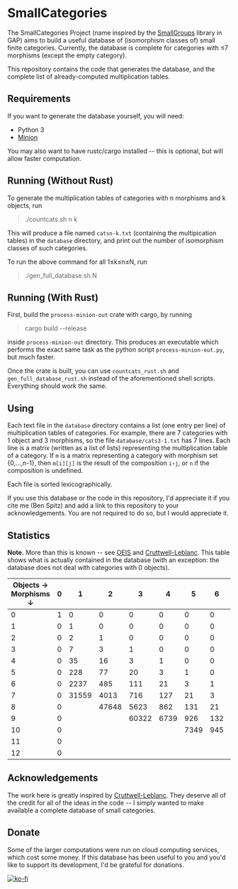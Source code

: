 # SmallCategories

The SmallCategories Project (name inspired by the [SmallGroups](https://docs.gap-system.org/pkg/smallgrp/doc/chap1.html) library in GAP) aims to build a useful database of (isomorphism classes of) small finite categories. Currently, the database is complete for categories with ≤7 morphisms (except the empty category).

This repository contains the code that generates the database, and the complete list of already-computed multiplication tables.

## Requirements

If you want to generate the database yourself, you will need:

* Python 3
* [Minion](https://github.com/minion/minion)

You may also want to have rustc/cargo installed -- this is optional, but will allow faster computation.

## Running (Without Rust)

To generate the multiplication tables of categories with n morphisms and k objects, run

> ./countcats.sh n k

This will produce a file named `catsn-k.txt` (containing the multipication tables) in the `database` directory, and print out the number of isomorphism classes of such categories.

To run the above command for all 1≤k≤n≤N, run

> ./gen_full_database.sh N

## Running (With Rust)

First, build the `process-minion-out` crate with cargo, by running

> cargo build --release

inside `process-minion-out` directory. This produces an executable which performs the exact same task as the python script `process-minion-out.py`, but much faster.

Once the crate is built, you can use `countcats_rust.sh` and `gen_full_database_rust.sh` instead of the aforementioned shell scripts. Everything should work the same.

## Using

Each text file in the `database` directory contains a list (one entry per line) of multiplication tables of categories. For example, there are 7 categories with 1 object and 3 morphisms, so the file `database/cats3-1.txt` has 7 lines. Each line is a matrix (written as a list of lists) representing the multiplication table of a category. If `m` is a matrix representing a category with morphism set {0,...,n-1}, then `m[i][j]` is the result of the composition `i∘j`, or `n` if the composition is undefined.

Each file is sorted lexicographically.

If you use this database or the code in this repository, I'd appreciate it if you cite me (Ben Spitz) and add a link to this repository to your acknowledgements. You are not required to do so, but I would appreciate it.

## Statistics

**Note.** More than this is known -- see [OEIS](https://oeis.org/A125696) and [Cruttwell-Leblanc](https://www.reluctantm.com/gcruttw/publications/ams2014CruttwellCountingFiniteCats.pdf). This table shows what is actually contained in the database (with an exception: the database does not deal with categories with 0 objects).

| Objects →<br>Morphisms ↓ | 0 | 1     | 2     | 3     | 4    | 5    | 6   | 7   | 8   | 9 | Total     |
|--------------------------|---|-------|-------|-------|------|------|-----|-----|-----|---|-----------|
| 0                        | 1 | 0     | 0     | 0     | 0    | 0    | 0   | 0   | 0   | 0 | **1**     |
| 1                        | 0 | 1     | 0     | 0     | 0    | 0    | 0   | 0   | 0   | 0 | **1**     |
| 2                        | 0 | 2     | 1     | 0     | 0    | 0    | 0   | 0   | 0   | 0 | **3**     |
| 3                        | 0 | 7     | 3     | 1     | 0    | 0    | 0   | 0   | 0   | 0 | **11**    |
| 4                        | 0 | 35    | 16    | 3     | 1    | 0    | 0   | 0   | 0   | 0 | **55**    |
| 5                        | 0 | 228   | 77    | 20    | 3    | 1    | 0   | 0   | 0   | 0 | **329**   |
| 6                        | 0 | 2237  | 485   | 111   | 21   | 3    | 1   | 0   | 0   | 0 | **2858**  |
| 7                        | 0 | 31559 | 4013  | 716   | 127  | 21   | 3   | 1   | 0   | 0 | **36440** |
| 8                        | 0 |       | 47648 | 5623  | 862  | 131  | 21  | 3   | 1   | 0 |           |
| 9                        | 0 |       |       | 60322 | 6739 | 926  | 132 | 21  | 3   | 1 |           |
| 10                       | 0 |       |       |       |      | 7349 | 945 |     |     |   |           |
| 11                       | 0 |       |       |       |      |      |     | 949 |     |   |           |
| 12                       | 0 |       |       |       |      |      |     |     | 950 |   |           |

## Acknowledgements

The work here is greatly inspired by [Cruttwell-Leblanc](https://www.reluctantm.com/gcruttw/publications/ams2014CruttwellCountingFiniteCats.pdf). They deserve all of the credit for all of the ideas in the code -- I simply wanted to make available a complete database of small categories.

## Donate

Some of the larger computations were run on cloud computing services, which cost some money. If this database has been useful to you and you'd like to support its development, I'd be grateful for donations.

[![ko-fi](https://ko-fi.com/img/githubbutton_sm.svg)](https://ko-fi.com/B0B3DOCLE)
